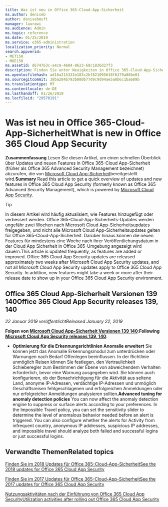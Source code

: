```yaml
---
title: Was ist neu in Office 365-Cloud-App-Sicherheit
ms.author: deniseb
author: denisebmsft
manager: laurawi
ms.audience: Admin
ms.topic: reference
ms.date: 01/25/2019
ms.service: o365-administration
localization_priority: Normal
search.appverid:
- MET150
- MOE150
ms.assetid: d674763c-a4c9-4604-8623-68c1836d27f3
description: Finden Sie unter Neuigkeiten in Office 365-Cloud-App-Sicherheit
ms.openlocfilehash: ad16a215332e183c2bf821095610f6379a88be01
ms.sourcegitcommit: 38ba284b793b080b77d9c9d94ae5a0b6c1ba689b
ms.translationtype: MT
ms.contentlocale: de-DE
ms.lasthandoff: 01/26/2019
ms.locfileid: "29570191"
---
```

# <a name="what-is-new-in-office-365-cloud-app-security"></a><span data-ttu-id="36253-103">Was ist neu in Office 365-Cloud-App-Sicherheit</span><span class="sxs-lookup"><span data-stu-id="36253-103">What is new in Office 365 Cloud App Security</span></span>

<span data-ttu-id="36253-104">**Zusammenfassung** Lesen Sie diesen Artikel, um einen schnellen Überblick über Updates und neuen Features in Office 365-Cloud App-Sicherheit (früher als Office 365 Advanced Security Management bezeichnet) abzurufen, die von [Microsoft Cloud App-Sicherheit](https://aka.ms/whatiscas)bereitgestellt wird.</span><span class="sxs-lookup"><span data-stu-id="36253-104">**Summary** Read this article to get a quick overview of updates and new features in Office 365 Cloud App Security (formerly known as Office 365 Advanced Security Management), which is powered by [Microsoft Cloud App Security](https://aka.ms/whatiscas).</span></span>
  
> [!TIP]
> <span data-ttu-id="36253-p101">In diesem Artikel wird häufig aktualisiert, wie Features hinzugefügt oder verbessert werden. Office 365-Cloud-App-Sicherheits-Updates werden ungefähr zwei Wochen nach Microsoft Cloud App-Sicherheitsupdates freigegeben, und nicht alle Microsoft Cloud App-Sicherheitsupdates gelten für Office 365-Cloud-App-Sicherheit. Darüber hinaus können die neuen Features für mindestens eine Woche nach ihrer Veröffentlichungsdatum in der Cloud App Sicherheit in Office 365-Umgebung angezeigt wird dauern.</span><span class="sxs-lookup"><span data-stu-id="36253-p101">This article is updated frequently, as features are added or improved. Office 365 Cloud App Security updates are released approximately two weeks after Microsoft Cloud App Security updates, and not all Microsoft Cloud App Security updates apply to Office 365 Cloud App Security. In addition, new features might take a week or more after their release date to show up in your Office 365 Cloud App Security environment.</span></span>

## <a name="office-365-cloud-app-security-releases-139-140"></a><span data-ttu-id="36253-108">Office 365 Cloud App-Sicherheit Versionen 139 140</span><span class="sxs-lookup"><span data-stu-id="36253-108">Office 365 Cloud App Security releases 139, 140</span></span>

<span data-ttu-id="36253-109">*22 Januar 2019 veröffentlicht*</span><span class="sxs-lookup"><span data-stu-id="36253-109">*Released January 22, 2019*</span></span>

<span data-ttu-id="36253-110">**Folgen von [Microsoft Cloud App-Sicherheit Versionen 139 140](https://docs.microsoft.com/cloud-app-security/release-notes#cloud-app-security-release-139-140)**:</span><span class="sxs-lookup"><span data-stu-id="36253-110">**Following [Microsoft Cloud App Security releases 139, 140](https://docs.microsoft.com/cloud-app-security/release-notes#cloud-app-security-release-139-140)**:</span></span>

- <span data-ttu-id="36253-p102">**Optimierung für die Erkennungsrichtlinien Anomalie erweitert** Sie können jetzt das Anomalie Erkennungsmodul zum unterdrücken oder Warnungen nach Bedarf Offenlegen beeinflussen. In der Richtlinie unmöglich Reisen können Sie festlegen, den Vertraulichkeit Schieberegler zum Bestimmen der Ebene von abweichendem Verhalten erforderlich, bevor eine Warnung ausgegeben wird. Sie können auch konfigurieren, ob der Benachrichtigung für die Aktivität aus seltene Land, anonyme IP-Adressen, verdächtige IP-Adressen und unmöglich Geschäftsreisen fehlgeschlagenen und erfolgreichen Anmeldungen oder nur erfolgreicher Anmeldungen analysieren sollten.</span><span class="sxs-lookup"><span data-stu-id="36253-p102">**Advanced tuning for anomaly detection policies** You can now affect the anomaly detection engine to suppress or surface alerts according to your preferences. In the Impossible Travel policy, you can set the sensitivity slider to determine the level of anomalous behavior needed before an alert is triggered. You can also configure whether the alerts for Activity from infrequent country, anonymous IP addresses, suspicious IP addresses, and impossible travel should analyze both failed and successful logins or just successful logins.</span></span> 

## <a name="related-topics"></a><span data-ttu-id="36253-114">Verwandte Themen</span><span class="sxs-lookup"><span data-stu-id="36253-114">Related topics</span></span>

[<span data-ttu-id="36253-115">Finden Sie im 2018 Updates für Office 365-Cloud-App-Sicherheit</span><span class="sxs-lookup"><span data-stu-id="36253-115">See the 2018 updates for Office 365 Cloud App Security</span></span>](new-in-office-365-cas-2018.md)

[<span data-ttu-id="36253-116">Finden Sie im 2017 Updates für Office 365-Cloud-App-Sicherheit</span><span class="sxs-lookup"><span data-stu-id="36253-116">See the 2017 updates for Office 365 Cloud App Security</span></span>](new-in-office-365-cas-2017.md)
    
[<span data-ttu-id="36253-117">Nutzungsaktivitäten nach der Einführung von Office 365 Cloud App Security</span><span class="sxs-lookup"><span data-stu-id="36253-117">Utilization activities after rolling out Office 365 Cloud App Security</span></span>](utilization-activities-for-ocas.md)